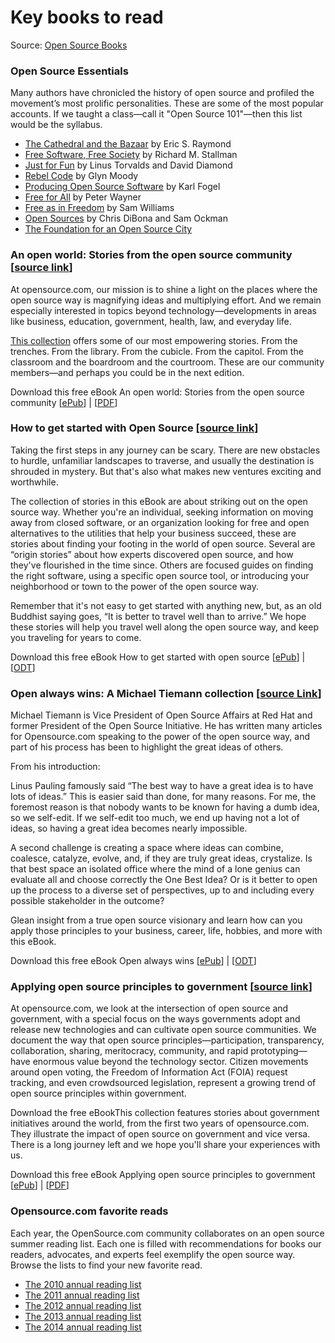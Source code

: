 # Key books to read

Source: [Open Source Books](http://opensource.com/resources/ebooks)

### Open Source Essentials
Many authors have chronicled the history of open source and profiled the movement’s most prolific personalities. These are some of the most popular accounts. If we taught a class—call it "Open Source 101"—then this list would be the syllabus.

- [The Cathedral and the Bazaar](http://shop.oreilly.com/product/9780596001087.do) by Eric S. Raymond
- [Free Software, Free Society](http://shop.fsf.org/product/free-software-free-society-2/) by Richard M. Stallman
- [Just for Fun](http://books.google.com/books/about/Just_for_Fun.html?id=6zSWd8Ou8BAC) by Linus Torvalds and David Diamond
- [Rebel Code](http://books.google.com/books/about/Rebel_Code.html?id=kIU1scm4w6QC) by Glyn Moody
- [Producing Open Source Software](http://producingoss.com/) by Karl Fogel
- [Free for All](http://books.google.com/books/about/Free_for_All.html?id=gLxQAAAAMAAJ) by Peter Wayner
- [Free as in Freedom](http://oreilly.com/openbook/freedom/) by Sam Williams
- [Open Sources](http://shop.oreilly.com/product/9781565925823.do) by Chris DiBona and Sam Ockman
- [The Foundation for an Open Source City](http://theopensourcecity.com)

### An open world: Stories from the open source community [[source link](http://opensource.com/resources/ebook/best)]
At opensource.com, our mission is to shine a light on the places where the open source way is magnifying ideas and multiplying effort. And we remain especially interested in topics beyond technology—developments in areas like business, education, government, health, law, and everyday life.

[This collection](http://opensource.com/sites/default/files/open_source_eBook_AnOpenWorld_web.pdf) offers some of our most empowering stories. From the trenches. From the library. From the cubicle. From the capitol. From the classroom and the boardroom and the courtroom. These are our community members—and perhaps you could be in the next edition.

Download this free eBook
An open world: Stories from the open source community [[ePub](http://opensource.com/sites/default/files/an_open_world.epub)] | [[PDF](http://opensource.com/sites/default/files/open_source_eBook_AnOpenWorld_web.pdf)]

### How to get started with Open Source [[source link](http://opensource.com/resources/ebook/how-get-started-open-source)]
Taking the first steps in any journey can be scary. There are new obstacles to hurdle, unfamiliar landscapes to traverse, and usually the destination is shrouded in mystery. But that's also what makes new ventures exciting and worthwhile.

The collection of stories in this eBook are about striking out on the open source way. Whether you're an individual, seeking information on moving away from closed software, or an organization looking for free and open alternatives to the utilities that help your business succeed, these are stories about finding your footing in the world of open source. Several are “origin stories” about how experts discovered open source, and how they've flourished in the time since. Others are focused guides on finding the right software, using a specific open source tool, or introducing your neighborhood or town to the power of the open source way.

Remember that it's not easy to get started with anything new, but, as an old Buddhist saying goes, “It is better to travel well than to arrive.” We hope these stories will help you travel well along the open source way, and keep you traveling for years to come.

Download this free eBook
How to get started with open source [[ePub](http://opensource.com/sites/default/files/beginners-in-open-source.epub)] | [[ODT](http://opensource.com/sites/default/files/beginners-in-open-source.odt)] 

### Open always wins: A Michael Tiemann collection [[source Link](http://opensource.com/resources/ebook/open-always-wins)]
Michael Tiemann is Vice President of Open Source Affairs at Red Hat and former President of the Open Source Initiative. He has written many articles for Opensource.com speaking to the power of the open source way, and part of his process has been to highlight the great ideas of others.

From his introduction:

Linus Pauling famously said “The best way to have a great idea is to have lots of ideas.” This is easier said than done, for many reasons. For me, the foremost reason is that nobody wants to be known for having a dumb idea, so we self-edit. If we self-edit too much, we end up having not a lot of ideas, so having a great idea becomes nearly impossible.

A second challenge is creating a space where ideas can combine, coalesce, catalyze, evolve, and, if they are truly great ideas, crystalize. Is that best space an isolated office where the mind of a lone genius can evaluate all and choose correctly the One Best Idea? Or is it better to open up the process to a diverse set of perspectives, up to and including every possible stakeholder in the outcome?

Glean insight from a true open source visionary and learn how can you apply those principles to your business, career, life, hobbies, and more with this eBook.

Download this free eBook
Open always wins [[ePub](http://opensource.com/sites/default/files/open_always_wins_michael_tiemann_collection.epub)] | [[ODT](http://opensource.com/sites/default/files/open_always_wins_michael_tiemann_collection_source.odt)]

### Applying open source principles to government [[source link](http://opensource.com/resources/ebook/opengov)]
At opensource.com, we look at the intersection of open source and government, with a special focus on the ways governments adopt and release new technologies and can cultivate open source communities. We document the way that open source principles—participation, transparency, collaboration, sharing, meritocracy, community, and rapid prototyping—have enormous value beyond the technology sector. Citizen movements around open voting, the Freedom of Information Act (FOIA) request tracking, and even crowdsourced legislation, represent a growing trend of open source principles within government.

Download the free eBookThis collection features stories about government initiatives around the world, from the first two years of opensource.com. They illustrate the impact of open source on government and vice versa. There is a long journey left and we hope you'll share your experiences with us.

Download this free eBook
Applying open source principles to government [[ePub](http://opensource.com/sites/default/files/applying_open_source_systems_to_government.epub)] | [[PDF](http://opensource.com/sites/default/files/open_source_eBook_OpenGovernment_web.pdf)]

### Opensource.com favorite reads
Each year, the OpenSource.com community collaborates on an open source summer reading list. Each one is filled with recommendations for books our readers, advocates, and experts feel exemplify the open source way. Browse the lists to find your new favorite read.

- [The 2010 annual reading list](http://opensource.com/life/10/8/open-books-opensourcecom-summer-reading-list)
- [The 2011 annual reading list](http://opensource.com/life/11/7/summer-reading-list)
- [The 2012 annual reading list](http://opensource.com/life/12/7/your-2012-open-source-summer-reading)
- [The 2013 annual reading list](http://opensource.com/life/13/6/summer-reading-list-2013)
- [The 2014 annual reading list](http://opensource.com/life/14/6/annual-reading-list-2014)